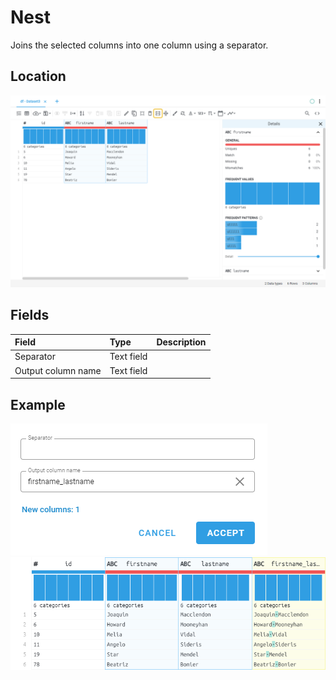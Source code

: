 # Nest
Joins the selected columns into one column using a separator.
## Location
![Nest on the interface](../../docs/screenshots/location/nest.png)
## Fields
| Field | Type | Description |
| :--- | :--- | :--- |
| Separator | Text field |  |
| Output column name | Text field |  |
## Example
![Nest fields](../../docs/screenshots/form/nest.png)
![Nest example](../../docs/screenshots/table/nest.png)